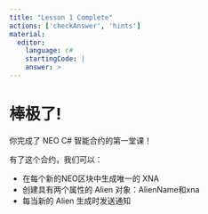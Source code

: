 ```yaml
---
title: "Lesson 1 Complete"
actions: ['checkAnswer', 'hints']
material: 
  editor:
    language: c#
    startingCode: |
    answer: > 
---
```


# 棒极了! 

你完成了 NEO C# 智能合约的第一堂课！

有了这个合约，我们可以：

- 在每个新的NEO区块中生成唯一的 XNA
- 创建具有两个属性的 Alien 对象：AlienName和xna
- 每当新的 Alien 生成时发送通知
